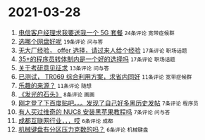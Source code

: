 # 2021-03-28

1. [电信客户经理求我要送我一个 5G 套餐](https://www.v2ex.com/t/765836) `24条评论` `宽带症候群`
1. [选哪个网盘好呢](https://www.v2ex.com/t/765840) `19条评论` `问与答`
1. [无大厂经验， offer 选择，请过来人给个经验](https://www.v2ex.com/t/765826) `17条评论` `职场话题`
1. [35+的程序员转体制内是一个好的选择吗](https://www.v2ex.com/t/765819) `17条评论` `职场话题`
1. [关于考研意见征求](https://www.v2ex.com/t/765811) `13条评论` `问与答`
1. [已测试， TR069 综合利用方案，求省内同好](https://www.v2ex.com/t/765833) `11条评论` `宽带症候群`
1. [乐趣的来源？](https://www.v2ex.com/t/765806) `11条评论` `随想`
1. [《发光的石头》](https://www.v2ex.com/t/765804) `8条评论` `画画`
1. [刚才登了下百度贴吧。。。发现了自己好多黑历史发帖](https://www.v2ex.com/t/765851) `7条评论` `程序员`
1. [有人买过维奇的 NUC8 安装黑苹果教程吗](https://www.v2ex.com/t/765817) `7条评论` `问与答`
1. [成都互联网行业，，，哎](https://www.v2ex.com/t/765844) `6条评论` `成都`
1. [机械键盘有分区压力克数的吗？](https://www.v2ex.com/t/765823) `6条评论` `机械键盘`
